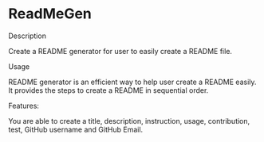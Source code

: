 # ReadMeGen

Description

Create a README generator for user to easily create a README file.

Usage

README generator is an efficient way to help user create a README easily.  It provides the steps to create a README in sequential order.


Features:

You are able to create a title, description, instruction, usage, contribution, test, GitHub username and GitHub Email.